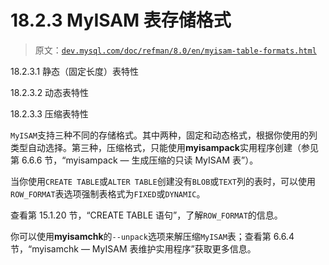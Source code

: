 # 18.2.3 MyISAM 表存储格式

> 原文：[`dev.mysql.com/doc/refman/8.0/en/myisam-table-formats.html`](https://dev.mysql.com/doc/refman/8.0/en/myisam-table-formats.html)

18.2.3.1 静态（固定长度）表特性

18.2.3.2 动态表特性

18.2.3.3 压缩表特性

`MyISAM`支持三种不同的存储格式。其中两种，固定和动态格式，根据你使用的列类型自动选择。第三种，压缩格式，只能使用**myisampack**实用程序创建（参见第 6.6.6 节，“myisampack — 生成压缩的只读 MyISAM 表”）。

当你使用`CREATE TABLE`或`ALTER TABLE`创建没有`BLOB`或`TEXT`列的表时，可以使用`ROW_FORMAT`表选项强制表格式为`FIXED`或`DYNAMIC`。

查看第 15.1.20 节，“CREATE TABLE 语句”，了解`ROW_FORMAT`的信息。

你可以使用**myisamchk**的`--unpack`选项来解压缩`MyISAM`表；查看第 6.6.4 节，“myisamchk — MyISAM 表维护实用程序”获取更多信息。
